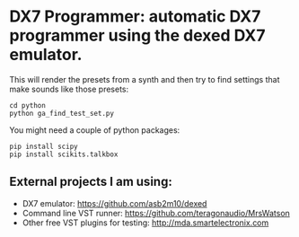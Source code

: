 # DX7 Programmer: automatic DX7 programmer using the dexed DX7 emulator. 

This will render the presets from a synth and then try to find settings that make sounds like those presets:
```
cd python
python ga_find_test_set.py
```

You might need a couple of python packages:

```
pip install scipy
pip install scikits.talkbox
```

## External projects I am using:

* DX7 emulator: https://github.com/asb2m10/dexed
* Command line VST runner: https://github.com/teragonaudio/MrsWatson
* Other free VST plugins for testing: http://mda.smartelectronix.com
